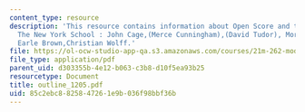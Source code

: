 ```yaml
---
content_type: resource
description: 'This resource contains information about Open Score and the Open Work,
  The New York School : John Cage,(Merce Cunningham),(David Tudor), Morton Feldman,
  Earle Brown,Christian Wolff.'
file: https://ol-ocw-studio-app-qa.s3.amazonaws.com/courses/21m-262-modern-music-1900-1960-fall-2006/85c2ebc8825847261e9b036f98bbf36b_outline_1205.pdf
file_type: application/pdf
parent_uid: d303355b-4e12-b063-c3b8-d10f5ea93b25
resourcetype: Document
title: outline_1205.pdf
uid: 85c2ebc8-8258-4726-1e9b-036f98bbf36b
---
```

